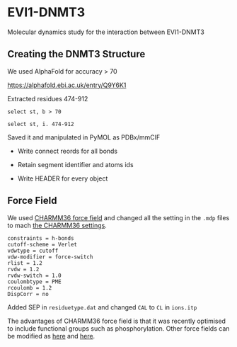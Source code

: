 # EVI1-DNMT3
Molecular dynamics study for the interaction between EVI1-DNMT3

## Creating the DNMT3 Structure

We used AlphaFold for accuracy > 70

https://alphafold.ebi.ac.uk/entry/Q9Y6K1

Extracted residues 474-912

`select st, b > 70`

`select st, i. 474-912`

Saved it and manipulated in PyMOL as PDBx/mmCIF

- Write connect reords for all bonds

- Retain segment identifier and atoms ids

- Write HEADER for every object

## Force Field

We used [CHARMM36 force field](http://mackerell.umaryland.edu/charmm_ff.shtml#gromacs) and changed all the setting in the `.mdp` files to mach [the CHARMM36 settings](https://manual.gromacs.org/documentation/2019-rc1/user-guide/force-fields.html).

```
constraints = h-bonds
cutoff-scheme = Verlet
vdwtype = cutoff
vdw-modifier = force-switch
rlist = 1.2
rvdw = 1.2
rvdw-switch = 1.0
coulombtype = PME
rcoulomb = 1.2
DispCorr = no
```

Added SEP in `residuetype.dat` and changed `CAL` to `CL` in `ions.itp`

The advantages of CHARMM36 force field is that it was recently optimised to include functional groups such as phosphorylation. Other force fields can be modified as [here](http://amber.manchester.ac.uk/index.html) and [here](http://vienna-ptm.univie.ac.at/).
